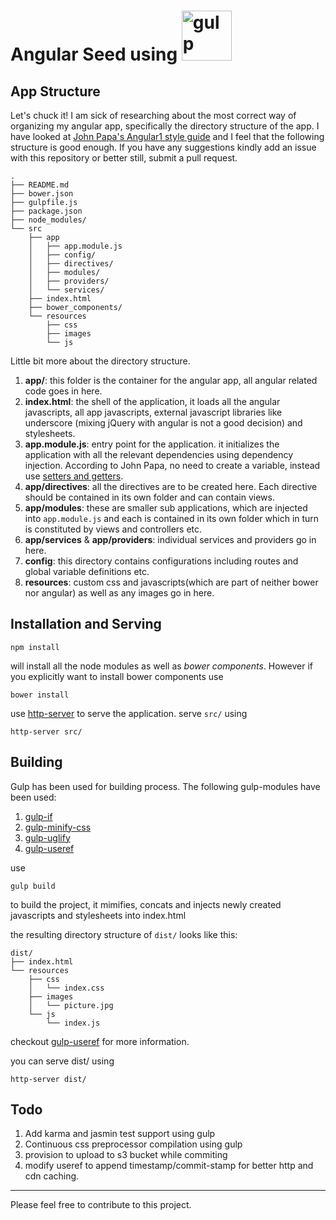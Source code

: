 # Angular Seed using <img alt="gulp" src="http://i.imgur.com/YueGwfE.png" height="80"/>

## App Structure

Let's chuck it! I am sick of researching about the most correct way of organizing my angular app, specifically the directory structure of the app. I have looked at [John Papa's Angular1 style guide](https://github.com/johnpapa/angular-styleguide/tree/master/a1#modules) and I feel that the following structure is good enough. If you have any suggestions kindly add an issue with this repository or better still, submit a pull request.

```
.
├── README.md
├── bower.json
├── gulpfile.js
├── package.json
├── node_modules/
└── src
    ├── app
    │   ├── app.module.js
    │   ├── config/
    │   ├── directives/
    │   ├── modules/
    │   ├── providers/
    │   └── services/
    ├── index.html
    ├── bower_components/
    └── resources
        ├── css
        ├── images
        └── js
```

Little bit more about the directory structure.


1. **app/**: this folder is the container for the angular app, all angular related code goes in here.
2. **index.html**: the shell of the application, it loads all the angular javascripts, all app javascripts, external javascript libraries like underscore (mixing jQuery with angular is not a good decision) and stylesheets.
3. **app.module.js**: entry point for the application. it initializes the application with all the relevant dependencies using dependency injection. According to John Papa, no need to create a variable, instead use [setters and getters](https://github.com/johnpapa/angular-styleguide/blob/master/a1/README.md#style-y021).
4. **app/directives**: all the directives are to be created here. Each directive should be contained in its own folder and can contain views.
5. **app/modules**: these are smaller sub applications, which are injected into `app.module.js` and each is contained in its own folder which in turn is constituted by views and controllers etc.
6. **app/services** & **app/providers**: individual services and providers go in here.
7. **config**: this directory contains configurations including routes and global variable definitions etc.
8. **resources**: custom css and javascripts(which are part of neither bower nor angular) as well as any images go in here.


## Installation and Serving

```
npm install
```

will install all the node modules as well as *bower components*.
However if you explicitly want to install bower components use

```
bower install
```

use [http-server](https://www.npmjs.com/package/http-server) to serve the application.
serve `src/` using

```
http-server src/
```

## Building

Gulp has been used for building process. The following gulp-modules have been used:
1. [gulp-if](https://www.npmjs.com/package/gulp-if)
2. [gulp-minify-css](https://www.npmjs.com/package/gulp-minify-css)
3. [gulp-uglify](https://www.npmjs.com/package/gulp-uglify)
4. [gulp-useref](https://www.npmjs.com/package/gulp-useref)

use

```
gulp build
```

to build the project, it mimifies, concats and injects newly created javascripts and stylesheets into index.html

the resulting directory structure of `dist/` looks like this:
```
dist/
├── index.html
└── resources
    ├── css
    │   └── index.css
    ├── images
    │   └── picture.jpg
    └── js
        └── index.js
```
checkout [gulp-useref](https://www.npmjs.com/package/gulp-useref) for more information.

you can serve dist/ using

`http-server dist/`

## Todo

1. Add karma and jasmin test support using gulp
2. Continuous css preprocessor compilation using gulp
3. provision to upload to s3 bucket while commiting
4. modify useref to append timestamp/commit-stamp for better http and cdn caching.

---
Please feel free to contribute to this project.
